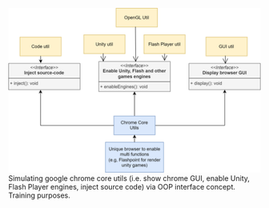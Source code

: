![Diagrama](./browser.drawio.svg)
Simulating google chrome core utils (i.e. show chrome GUI, enable Unity, Flash Player engines, inject source code) via OOP interface concept. Training purposes.